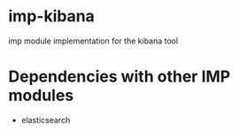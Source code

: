 imp-kibana
==========

imp module implementation for the kibana tool

Dependencies with other IMP modules
===================================

* elasticsearch
